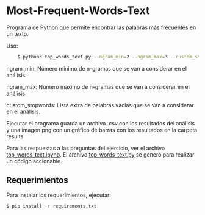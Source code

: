 # Most-Frequent-Words-Text

Programa de Python que permite encontrar las palabras más frecuentes en un texto.

Uso:
```bash
    $ python3 top_words_text.py --ngram_min=2 --ngram_max=3 --custom_stopwords="["eg", "etc", "usw", "also", "ever"]"
```
ngram_min: Número mínimo de n-gramas que se van a considerar en el análisis.

ngram_max: Número máximo de n-gramas que se van a considerar en el análisis.

custom_stopwords: Lista extra de palabras vacías que se van a considerar en el análisis.

Ejecutar el programa guarda un archivo .csv con los resultados del análisis y una imagen png con un gráfico de barras con los resultados en la carpeta results.

Para las respuestas a las preguntas del ejercicio, ver el archivo [top_words_text.ipynb](top_words_text.ipynb). El archivo [top_words_text.py](top_words_text.py) se generó para realizar un código accionable.

## Requerimientos
Para instalar los requerimientos, ejecutar:

```bash
$ pip install -r requirements.txt
```